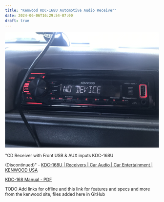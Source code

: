 ```yaml
---
title: "Kenwood KDC-168U Automotive Audio Receiver"
date: 2024-06-06T16:29:54-07:00
draft: true
---
```


![Kenwood KDC-168U Installed in 1996 Ford F-250](KDC-168UInstalledin96F250.jpg)

"CD Receiver with Front USB & AUX inputs
KDC-168U

(Discontinued)" - [KDC-168U | Receivers | Car Audio | Car Entertainment | KENWOOD USA](https://www.kenwood.com/usa/car/caraudio/receivers/kdc-168u/) 

[KDC-168 Manual - PDF](B5A-2441-00.pdf)

TODO Add links for offline and this link for features and specs and more from the kenwood site, files added here in GitHub


